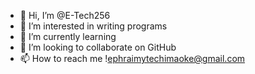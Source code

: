 - 👋 Hi, I’m @E-Tech256
- 👀 I’m interested in writing programs 
- 🌱 I’m currently learning 
- 💞️ I’m looking to collaborate on GitHub
- 📫 How to reach me !ephraimytechimaoke@gmail.com

<!---
E-Tech256/E-Tech256 is a ✨ special ✨ repository because its `README.md` (this file) appears on your GitHub profile.
You can click the Preview link to take a look at your changes.
--->
